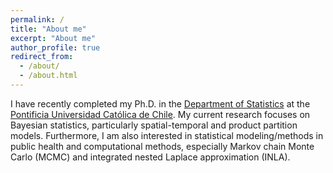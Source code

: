 ```yaml
---
permalink: /
title: "About me"
excerpt: "About me"
author_profile: true
redirect_from: 
  - /about/
  - /about.html
---
```


I have recently completed my Ph.D. in the [Department of Statistics](http://mat.uc.cl/) at the [Pontificia Universidad Católica de Chile](https://www.uc.cl/). My current research focuses on Bayesian statistics, particularly spatial-temporal and product partition models. Furthermore, I am also interested in statistical modeling/methods in public health and computational methods, especially Markov chain Monte Carlo (MCMC) and integrated nested Laplace approximation (INLA). 
